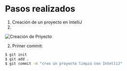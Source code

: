 # Pasos realizados

1. Creación de un proyecto en IntelliJ
2. 
![Creación de Priyecto](./img/Captura%20de%20pantalla%202022-11-07%20151657.png)

2. Primer commit:

```bash
$ git init
$ git add .
$ git commit -m "creo un proyecto limpio con IntelliJ"
```
